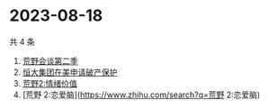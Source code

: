 # 2023-08-18

共 4 条

<!-- BEGIN -->
<!-- 最后更新时间 Fri Aug 18 2023 16:07:13 GMT+0800 (China Standard Time) -->

1. [荒野会谈第二季](https://www.zhihu.com/search?q=荒野会谈第二季)
1. [恒大集团在美申请破产保护](https://www.zhihu.com/search?q=恒大集团在美申请破产保护)
1. [荒野2:情绪价值](https://www.zhihu.com/search?q=荒野2:情绪价值)
1. [荒野 2:恋爱脑](https://www.zhihu.com/search?q=荒野 2:恋爱脑)

<!-- END -->
